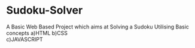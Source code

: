 # Sudoku-Solver 
A Basic Web Based Project which aims at Solving a Sudoku Utilising Basic concepts
a)HTML 
b)CSS  
c)JAVASCRIPT
